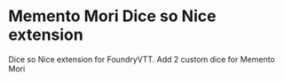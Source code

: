 # Memento Mori Dice so Nice extension

Dice so Nice extension for FoundryVTT. Add 2 custom dice for Memento Mori

